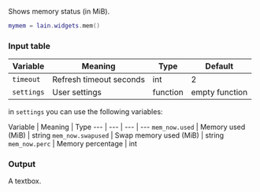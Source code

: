 Shows memory status (in MiB).

```lua
mymem = lain.widgets.mem()
```

### Input table

Variable | Meaning | Type | Default
--- | --- | --- | ---
`timeout` | Refresh timeout seconds | int | 2
`settings` | User settings | function | empty function

in `settings` you can use the following variables:

Variable | Meaning | Type
--- | --- | --- | ---
`mem_now.used` | Memory used (MiB) | string
`mem_now.swapused` | Swap memory used (MiB) | string
`mem_now.perc` | Memory percentage | int

### Output

A textbox.